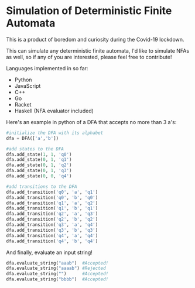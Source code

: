 # Simulation of Deterministic Finite Automata 

This is a product of boredom and curiosity during the Covid-19 lockdown.

This can simulate any deterministic finite automata, I'd like to simulate NFAs as well, so if any of you are interested, please feel free to contribute!

Languages implemented in so far:
- Python
- JavaScript
- C++
- Go
- Racket
- Haskell (NFA evaluator included)

Here's an example in python of a DFA that accepts no more than 3 a's:

```py
#initialize the DFA with its alphabet
dfa = DFA(['a','b'])

#add states to the DFA
dfa.add_state(1, 1, 'q0')
dfa.add_state(0, 1, 'q1')
dfa.add_state(0, 1, 'q2')
dfa.add_state(0, 1, 'q3')
dfa.add_state(0, 0, 'q4')

#add transitions to the DFA 
dfa.add_transition('q0', 'a', 'q1')
dfa.add_transition('q0', 'b', 'q0')
dfa.add_transition('q1', 'a', 'q2')
dfa.add_transition('q1', 'b', 'q1')
dfa.add_transition('q2', 'a', 'q3')
dfa.add_transition('q2', 'b', 'q2')
dfa.add_transition('q3', 'a', 'q4')
dfa.add_transition('q3', 'b', 'q3')
dfa.add_transition('q4', 'a', 'q4')
dfa.add_transition('q4', 'b', 'q4')
```

And finally, evaluate an input string!

```py
dfa.evaluate_string("aaab")  #Accepted!
dfa.evaluate_string("aaaab") #Rejected
dfa.evaluate_string("")	     #Accepted!
dfa.evaluate_string("bbbb")  #Accepted!
```
